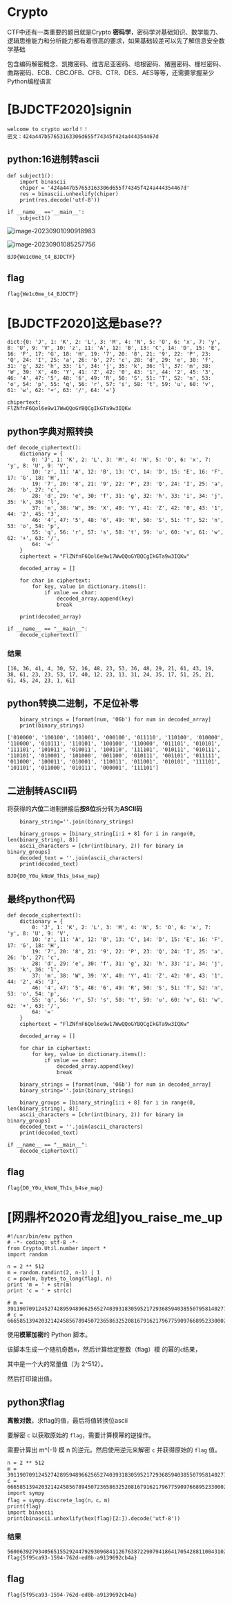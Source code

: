 # Crypto

CTF中还有一类重要的题目就是Crypto **密码学**，密码学对基础知识、数学能力、逻辑思维能力和分析能力都有着很高的要求，如果基础较差可以先了解信息安全数学基础

包含编码解密概念、凯撒密码、维吉尼亚密码、培根密码、猪圈密码、栅栏密码、曲路密码、ECB、CBC.OFB、CFB、CTR、DES、AES等等，还需要掌握至少Python编程语言

# [BJDCTF2020]signin

```
welcome to crypto world！！
密文：424a447b57653163306d655f74345f424a444354467d
```

## python:16进制转ascii

```
def subject1():
	import binascii
	chiper = '424a447b57653163306d655f74345f424a444354467d'
	res = binascii.unhexlify(chiper)
	print(res.decode('utf-8'))
	
if __name__ =='__main__':
	subject1()
```

![image-20230901090918983](https://s2.loli.net/2023/09/01/2HLyUVoXejOM4wS.png)

![image-20230901085257756](https://s2.loli.net/2023/09/01/qXbDyvhVuBYWLcR.png)

```
BJD{We1c0me_t4_BJDCTF}
```

## flag

```
flag{We1c0me_t4_BJDCTF}
```



# [BJDCTF2020]这是base??

```
dict:{0: 'J', 1: 'K', 2: 'L', 3: 'M', 4: 'N', 5: 'O', 6: 'x', 7: 'y', 8: 'U', 9: 'V', 10: 'z', 11: 'A', 12: 'B', 13: 'C', 14: 'D', 15: 'E', 16: 'F', 17: 'G', 18: 'H', 19: '7', 20: '8', 21: '9', 22: 'P', 23: 'Q', 24: 'I', 25: 'a', 26: 'b', 27: 'c', 28: 'd', 29: 'e', 30: 'f', 31: 'g', 32: 'h', 33: 'i', 34: 'j', 35: 'k', 36: 'l', 37: 'm', 38: 'W', 39: 'X', 40: 'Y', 41: 'Z', 42: '0', 43: '1', 44: '2', 45: '3', 46: '4', 47: '5', 48: '6', 49: 'R', 50: 'S', 51: 'T', 52: 'n', 53: 'o', 54: 'p', 55: 'q', 56: 'r', 57: 's', 58: 't', 59: 'u', 60: 'v', 61: 'w', 62: '+', 63: '/', 64: '='}

chipertext:
FlZNfnF6Qol6e9w17WwQQoGYBQCgIkGTa9w3IQKw
```

## python字典对照转换

```
def decode_ciphertext():
    dictionary = {
        0: 'J', 1: 'K', 2: 'L', 3: 'M', 4: 'N', 5: 'O', 6: 'x', 7: 'y', 8: 'U', 9: 'V',
        10: 'z', 11: 'A', 12: 'B', 13: 'C', 14: 'D', 15: 'E', 16: 'F', 17: 'G', 18: 'H',
        19: '7', 20: '8', 21: '9', 22: 'P', 23: 'Q', 24: 'I', 25: 'a', 26: 'b', 27: 'c',
        28: 'd', 29: 'e', 30: 'f', 31: 'g', 32: 'h', 33: 'i', 34: 'j', 35: 'k', 36: 'l',
        37: 'm', 38: 'W', 39: 'X', 40: 'Y', 41: 'Z', 42: '0', 43: '1', 44: '2', 45: '3',
        46: '4', 47: '5', 48: '6', 49: 'R', 50: 'S', 51: 'T', 52: 'n', 53: 'o', 54: 'p',
        55: 'q', 56: 'r', 57: 's', 58: 't', 59: 'u', 60: 'v', 61: 'w', 62: '+', 63: '/',
        64: '='
    }
    ciphertext = "FlZNfnF6Qol6e9w17WwQQoGYBQCgIkGTa9w3IQKw"

    decoded_array = []

    for char in ciphertext:
        for key, value in dictionary.items():
            if value == char:
                decoded_array.append(key)
                break

    print(decoded_array)

if __name__ == "__main__":
    decode_ciphertext()
```

### 结果

```
[16, 36, 41, 4, 30, 52, 16, 48, 23, 53, 36, 48, 29, 21, 61, 43, 19, 38, 61, 23, 23, 53, 17, 40, 12, 23, 13, 31, 24, 35, 17, 51, 25, 21, 61, 45, 24, 23, 1, 61]
```

## python转换二进制，不足位补零

```
    binary_strings = [format(num, '06b') for num in decoded_array]
    print(binary_strings)
```



```
['010000', '100100', '101001', '000100', '011110', '110100', '010000', '110000', '010111', '110101', '100100', '110000', '011101', '010101', '111101', '101011', '010011', '100110', '111101', '010111', '010111', '110101', '010001', '101000', '001100', '010111', '001101', '011111', '011000', '100011', '010001', '110011', '011001', '010101', '111101', '101101', '011000', '010111', '000001', '111101']
```

## 二进制转ASCII码

将获得的**六位**二进制拼接后**按8位**拆分转为**ASCII码**

```
    binary_string=''.join(binary_strings)

    binary_groups = [binary_string[i:i + 8] for i in range(0, len(binary_string), 8)]
    ascii_characters = [chr(int(binary, 2)) for binary in binary_groups]
    decoded_text = ''.join(ascii_characters)
    print(decoded_text)
```

```
BJD{D0_Y0u_kNoW_Th1s_b4se_map}
```

## 最终python代码

```
def decode_ciphertext():
    dictionary = {
        0: 'J', 1: 'K', 2: 'L', 3: 'M', 4: 'N', 5: 'O', 6: 'x', 7: 'y', 8: 'U', 9: 'V',
        10: 'z', 11: 'A', 12: 'B', 13: 'C', 14: 'D', 15: 'E', 16: 'F', 17: 'G', 18: 'H',
        19: '7', 20: '8', 21: '9', 22: 'P', 23: 'Q', 24: 'I', 25: 'a', 26: 'b', 27: 'c',
        28: 'd', 29: 'e', 30: 'f', 31: 'g', 32: 'h', 33: 'i', 34: 'j', 35: 'k', 36: 'l',
        37: 'm', 38: 'W', 39: 'X', 40: 'Y', 41: 'Z', 42: '0', 43: '1', 44: '2', 45: '3',
        46: '4', 47: '5', 48: '6', 49: 'R', 50: 'S', 51: 'T', 52: 'n', 53: 'o', 54: 'p',
        55: 'q', 56: 'r', 57: 's', 58: 't', 59: 'u', 60: 'v', 61: 'w', 62: '+', 63: '/',
        64: '='
    }
    ciphertext = "FlZNfnF6Qol6e9w17WwQQoGYBQCgIkGTa9w3IQKw"

    decoded_array = []

    for char in ciphertext:
        for key, value in dictionary.items():
            if value == char:
                decoded_array.append(key)
                break

    binary_strings = [format(num, '06b') for num in decoded_array]
    binary_string=''.join(binary_strings)

    binary_groups = [binary_string[i:i + 8] for i in range(0, len(binary_string), 8)]
    ascii_characters = [chr(int(binary, 2)) for binary in binary_groups]
    decoded_text = ''.join(ascii_characters)
    print(decoded_text)

if __name__ == "__main__":
    decode_ciphertext()
```

## flag

```
flag{D0_Y0u_kNoW_Th1s_b4se_map}
```

# [网鼎杯2020青龙组]you_raise_me_up

```
#!/usr/bin/env python
# -*- coding: utf-8 -*-
from Crypto.Util.number import *
import random

n = 2 ** 512
m = random.randint(2, n-1) | 1
c = pow(m, bytes_to_long(flag), n)
print 'm = ' + str(m)
print 'c = ' + str(c)

# m = 391190709124527428959489662565274039318305952172936859403855079581402770986890308469084735451207885386318986881041563704825943945069343345307381099559075
# c = 6665851394203214245856789450723658632520816791621796775909766895233000234023642878786025644953797995373211308485605397024123180085924117610802485972584499
```

使用**模幂加密**的 Python 脚本。

该脚本生成一个随机奇数`m`，然后计算给定整数（flag）模 的幂的`c`结果，

其中是一个大的常量值（为 2^512）。

然后打印输出值。

## python求flag

**离散对数**，求flag的值，最后将值转换位ascii

要解密 `c` 以获取原始的 `flag`，需要计算模幂的逆操作。

需要计算出 m^(-1) 模 n 的逆元。然后使用逆元来解密 `c` 并获得原始的 `flag` 值。

```
n = 2 ** 512
m = 391190709124527428959489662565274039318305952172936859403855079581402770986890308469084735451207885386318986881041563704825943945069343345307381099559075
c = 6665851394203214245856789450723658632520816791621796775909766895233000234023642878786025644953797995373211308485605397024123180085924117610802485972584499
import sympy
flag = sympy.discrete_log(n，c，m)
print(flag)
import binascii
print(binascii.unhexlify(hex(flag)[2:]).decode('utf-8'))
```

### 结果

```
56006392793405651552924479293096841126763872290794186417054288110043102953612574215902230811593957757
flag{5f95ca93-1594-762d-ed0b-a9139692cb4a}
```

## flag

```
flag{5f95ca93-1594-762d-ed0b-a9139692cb4a}
```

